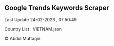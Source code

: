 

## Google Trends Keywords Scraper 
 
Last Update 24-02-2023 , 07:50:49

Country List :
VIETNAM.json



© Abdul Muttaqin 
